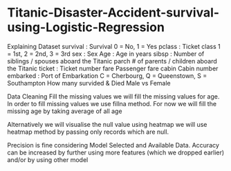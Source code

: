 # Titanic-Disaster-Accident-survival-using-Logistic-Regression
Explaining Dataset  survival : Survival 0 = No, 1 = Yes pclass : Ticket class 1 = 1st, 2 = 2nd, 3 = 3rd sex : Sex Age : Age in years sibsp : Number of siblings / spouses aboard the Titanic parch # of parents / children aboard the Titanic ticket : Ticket number fare Passenger fare cabin Cabin number embarked : Port of Embarkation C = Cherbourg, Q = Queenstown, S = Southampton
How many survided & Died 
Male vs Female


Data Cleaning
Fill the missing values
we will fill the missing values for age. In order to fill missing values we use fillna method.
For now we will fill the missing age by taking average of all age

Alternatively we will visualise the null value using heatmap
we will use heatmap method by passing only records which are null.


Precision is fine considering Model Selected and Available Data. Accuracy can be increased by further using more features (which we dropped earlier) and/or by using other model

